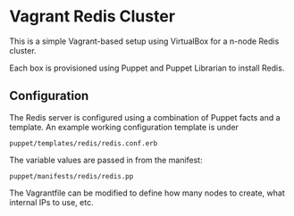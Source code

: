 Vagrant Redis Cluster
=====================

This is a simple Vagrant-based setup using VirtualBox for a n-node Redis cluster.

Each box is provisioned using Puppet and Puppet Librarian to install Redis.

Configuration
-------------

The Redis server is configured using a combination of Puppet facts and a template. An example working configuration template is under 

	puppet/templates/redis/redis.conf.erb

The variable values are passed in from the manifest:

	puppet/manifests/redis/redis.pp

The Vagrantfile can be modified to define how many nodes to create, what internal IPs to use, etc.